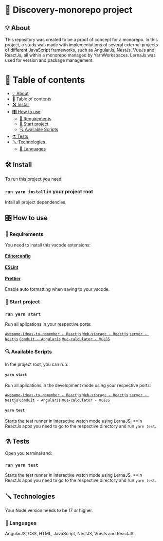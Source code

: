 # 🚀 Discovery-monorepo project

## 💡 About

This repository was created to be a proof of concept for a monorepo. In this project, a study was made with implementations of several external projects of different JavaScript frameworks, such as AngularJs, NestJs, VueJs and ReactJs, all within a monorepo managed by YarnWorkspaces. LernaJs was used for version and package management.

# 📑 Table of contents

<!--ts-->

- [💡 About](#💡-about)
- [📑 Table of contents](#📑-table-of-contents)
- [🛠️ Install](#🛠️-install)
- [🎛️ How to use](#🎛️-how-to-use)
  - [🔧 Requirements](#🔧-requirements)
  - [🔬 Start project](#🔬-start-project)
  - [🔍️ Available Scripts](#🔍️-available-scripts)
- [⚗️ Tests](#⚗️-tests)
- [🪛-Technologies](#🪛-technologies)
  - [🔭 Languages](#🔭-languages)
  <!--te-->

## 🛠️ Install

To run this project you need:

### `run yarn install` in your project root

Intall all project dependencies.

## 🎛️ How to use

### 🔧 Requirements

You need to install this vscode extensions:

#### [Editorconfig](https://editorconfig.org/)

#### [ESLint](https://eslint.org/)

#### [Prettier](https://prettier.io/docs/en/install.html)

Enable auto formatting when saving to your vscode.

### 🔬 Start project

### `run yarn start`

Run all aplications in your respective ports:

[`Awesome-ideas-to-remember - Reactjs`](http://localhost:3000/)
[`Web-storage - Reactjs`](http://localhost:3001/)
[`server - Nestjs`](http://localhost:3333/)
[`Conduit - AngularJs`](http://localhost:3333/)
[`Vue-calculator - VueJS`](http://localhost:8082/)

### 🔍️ Available Scripts

In the project root, you can run:

#### `yarn start`

Run all aplications in the development mode using your respective ports:

[`Awesome-ideas-to-remember - Reactjs`](http://localhost:3000/)
[`Web-storage - Reactjs`](http://localhost:3001/)
[`server - Nestjs`](http://localhost:3333/)
[`Conduit - AngularJs`](http://localhost:3333/)
[`Vue-calculator - VueJS`](http://localhost:8082/)

#### `yarn test`

Starts the test runner in interactive watch mode using LernaJS.
\*\*In ReactJs apps you need to go to the respective directory and run `yarn test`.

## ⚗️ Tests

Open you terminal and:

### `run yarn test`

Starts the test runner in interactive watch mode using LernaJS.
\*\*In ReactJs apps you need to go to the respective directory and run `yarn test`.

## 🪛 Technologies

Your Node version needs to be 17 or higher.

### 🔭 Languages

AngularJS, CSS, HTML, JavaScript, NestJS, VueJs and ReactJS.
